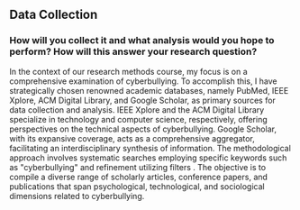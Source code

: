 
## Data Collection ##

### How will you collect it and what analysis would you hope to perform? How will this answer your research question? ###

In the context of our research methods course, my focus is on a comprehensive examination of cyberbullying. To accomplish this, I have strategically chosen renowned academic databases, namely PubMed, IEEE Xplore, ACM Digital Library, and Google Scholar, as primary sources for data collection and analysis.
IEEE Xplore and the ACM Digital Library specialize in technology and computer science, respectively, offering perspectives on the technical aspects of cyberbullying. Google Scholar, with its expansive coverage, acts as a comprehensive aggregator, facilitating an interdisciplinary synthesis of information.
The methodological approach involves systematic searches employing specific keywords such as "cyberbullying" and refinement utilizing filters . The objective is to compile a diverse range of scholarly articles, conference papers, and publications that span psychological, technological, and sociological dimensions related to cyberbullying.
